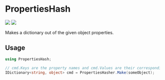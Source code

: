 # PropertiesHash

[![][build-img]][build]
[![][nuget-img]][nuget]

Makes a dictionary out of the given object properties.

[build]:     https://ci.appveyor.com/project/TallesL/PropertiesHash
[build-img]: https://ci.appveyor.com/api/projects/status/github/tallesl/PropertiesHash

[nuget]:     http://badge.fury.io/nu/PropertiesHash
[nuget-img]: https://badge.fury.io/nu/PropertiesHash.png

## Usage

```cs
using PropertiesHash;

// cmd.Keys are the property names and cmd.Values are their corresponding values
IDictionary<string, object> cmd = PropertiesHasher.Make(someObject);
```
